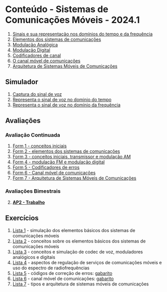 # Conteúdo - Sistemas de Comunicações Móveis - 2024.1

1. [Sinais e sua representação nos domínios do tempo e da frequência](https://github.com/claytonjasilva/claytonjasilva.github.io/blob/main/siscom_aulas/sinais.md)
2. [Elementos dos sistemas de comunicações](siscom_aulas/Aula_Sinais_Modelo_SisCom.pdf)
3. [Modulação Analógica](siscom_aulas/Aula_Modulacao_Analogica.pdf)
4. [Modulação Digital](siscom_aulas/Aula_Modulacao_Digital.pdf)
5. [Codificadores de canal](siscom_aulas/Aula_Codificador_Canal.pdf)
6. [O canal móvel de comunicações](siscom_aulas/Aula_Canal_Movel.pdf)
7. [Arquitetura de Sistemas Móveis de Comunicações](siscom_aulas/Aula_ArquiteturaSistemasMoveis.pdf)

## Simulador
1. [Captura do sinal de voz](https://github.com/claytonjasilva/claytonjasilva.github.io/blob/main/siscom_aulas/audioProject.py)
2. [Representa o sinal de voz no dominio do tempo](https://github.com/claytonjasilva/claytonjasilva.github.io/blob/main/siscom_aulas/audioProject2.py)
3. [Representa o sinal de voz no domínio da frequência](https://github.com/claytonjasilva/claytonjasilva.github.io/blob/main/siscom_aulas/audioProject3.py)
   

## Avaliações
### Avaliação Continuada
1. [Form 1 - conceitos iniciais](https://forms.gle/fApG26FpfVGc5tUs7)
2. [Form 2 - elementos dos sistemas de comunicações](https://forms.gle/fkptqabUwBeTAmjS7)
3. [Form 3 - conceitos iniciais, transmissor e modulação AM](https://forms.gle/7QW9FdMM9Q4gtdtZ7)
4. [Form 4 - modulação FM e modulação digital](https://forms.gle/t4xqZcSb7mJpviio6)
5. [Form 5 - Codificadores de erros](https://forms.gle/mCRfVPRTpXq3mHwQ9)
6. [Form 6 - Canal móvel de comunicações](https://forms.gle/hj3YZzdwRiYP81Hw5)
7. [Form 7 - Arquitetura de Sistemas Móveis de Comunicações](https://forms.gle/bUNadM5LMv1Jokv88)

### Avaliações Bimestrais
2. **[AP2 - Trabalho](siscom_aulas/trabalhoAP2.md)**

## Exercícios  
1. [Lista 1](siscom_aulas/Lista1_siscom.pdf) - simulação dos elementos básicos dos sistemas de comunicações móveis  
2. [Lista 2](siscom_aulas/Lista2_siscom.pdf) - conceitos sobre os elementos básicos dos sistemas de comunicações móveis  
3. [Lista 3](siscom_aulas/Lista3_siscom.pdf) - conceitos e simulação de codec de voz, moduladores analógicos e digitais
4. [Lista 4](siscom_aulas/Lista4_siscom.pdf) - aspectos de regulação de serviços de comunicações móveis e uso do espectro de radiofrequências  
5. [Lista 5](siscom_aulas/Lista5_siscom.pdf) - códigos de correção de erros: [gabarito](siscom_aulas/Lista5_siscom_solucao.pdf)
6. [Lista 6](siscom_aulas/Lista6_siscom.pdf) - canal móvel de comunicações: [gabarito](siscom_aulas/Lista6_siscom_solucao.pdf)
7. [Lista 7](siscom_aulas/Lista7_siscom.pdf) - tipos e arquitetura de sistemas móveis de comunicações

